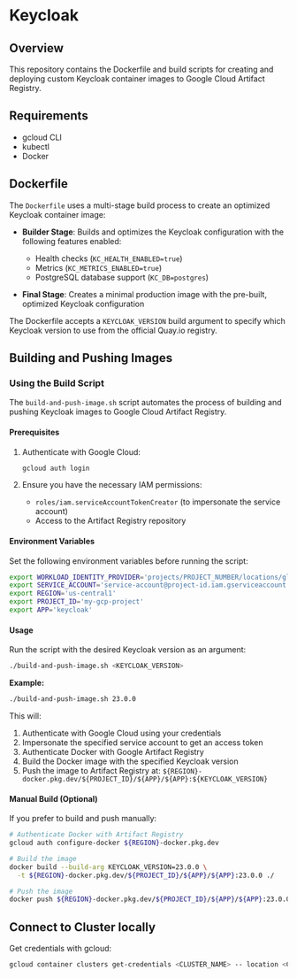 # Keycloak

## Overview

This repository contains the Dockerfile and build scripts for creating and deploying custom Keycloak container images to Google Cloud Artifact Registry.

## Requirements

- gcloud CLI
- kubectl
- Docker

## Dockerfile

The `Dockerfile` uses a multi-stage build process to create an optimized Keycloak container image:

- **Builder Stage**: Builds and optimizes the Keycloak configuration with the following features enabled:

  - Health checks (`KC_HEALTH_ENABLED=true`)
  - Metrics (`KC_METRICS_ENABLED=true`)
  - PostgreSQL database support (`KC_DB=postgres`)

- **Final Stage**: Creates a minimal production image with the pre-built, optimized Keycloak configuration

The Dockerfile accepts a `KEYCLOAK_VERSION` build argument to specify which Keycloak version to use from the official Quay.io registry.

## Building and Pushing Images

### Using the Build Script

The `build-and-push-image.sh` script automates the process of building and pushing Keycloak images to Google Cloud Artifact Registry.

#### Prerequisites

1. Authenticate with Google Cloud:

   ```bash
   gcloud auth login
   ```

2. Ensure you have the necessary IAM permissions:
   - `roles/iam.serviceAccountTokenCreator` (to impersonate the service account)
   - Access to the Artifact Registry repository

#### Environment Variables

Set the following environment variables before running the script:

```bash
export WORKLOAD_IDENTITY_PROVIDER='projects/PROJECT_NUMBER/locations/global/workloadIdentityPools/POOL_ID/providers/PROVIDER_ID'
export SERVICE_ACCOUNT='service-account@project-id.iam.gserviceaccount.com'
export REGION='us-central1'
export PROJECT_ID='my-gcp-project'
export APP='keycloak'
```

#### Usage

Run the script with the desired Keycloak version as an argument:

```bash
./build-and-push-image.sh <KEYCLOAK_VERSION>
```

**Example:**

```bash
./build-and-push-image.sh 23.0.0
```

This will:

1. Authenticate with Google Cloud using your credentials
2. Impersonate the specified service account to get an access token
3. Authenticate Docker with Google Artifact Registry
4. Build the Docker image with the specified Keycloak version
5. Push the image to Artifact Registry at: `${REGION}-docker.pkg.dev/${PROJECT_ID}/${APP}/${APP}:${KEYCLOAK_VERSION}`

#### Manual Build (Optional)

If you prefer to build and push manually:

```bash
# Authenticate Docker with Artifact Registry
gcloud auth configure-docker ${REGION}-docker.pkg.dev

# Build the image
docker build --build-arg KEYCLOAK_VERSION=23.0.0 \
  -t ${REGION}-docker.pkg.dev/${PROJECT_ID}/${APP}/${APP}:23.0.0 ./

# Push the image
docker push ${REGION}-docker.pkg.dev/${PROJECT_ID}/${APP}/${APP}:23.0.0
```

## Connect to Cluster locally

Get credentials with gcloud:

```bash
gcloud container clusters get-credentials <CLUSTER_NAME> -- location <CLUSTER_REGION> -- project <CLUSTER_PROJECT>
```
